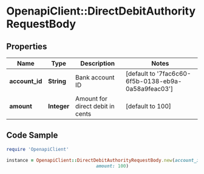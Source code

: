 # OpenapiClient::DirectDebitAuthorityRequestBody

## Properties

Name | Type | Description | Notes
------------ | ------------- | ------------- | -------------
**account_id** | **String** | Bank account ID | [default to &#39;7fac6c60-6f5b-0138-eb9a-0a58a9feac03&#39;]
**amount** | **Integer** | Amount for direct debit in cents | [default to 100]

## Code Sample

```ruby
require 'OpenapiClient'

instance = OpenapiClient::DirectDebitAuthorityRequestBody.new(account_id: 7fac6c60-6f5b-0138-eb9a-0a58a9feac03,
                                 amount: 100)
```


